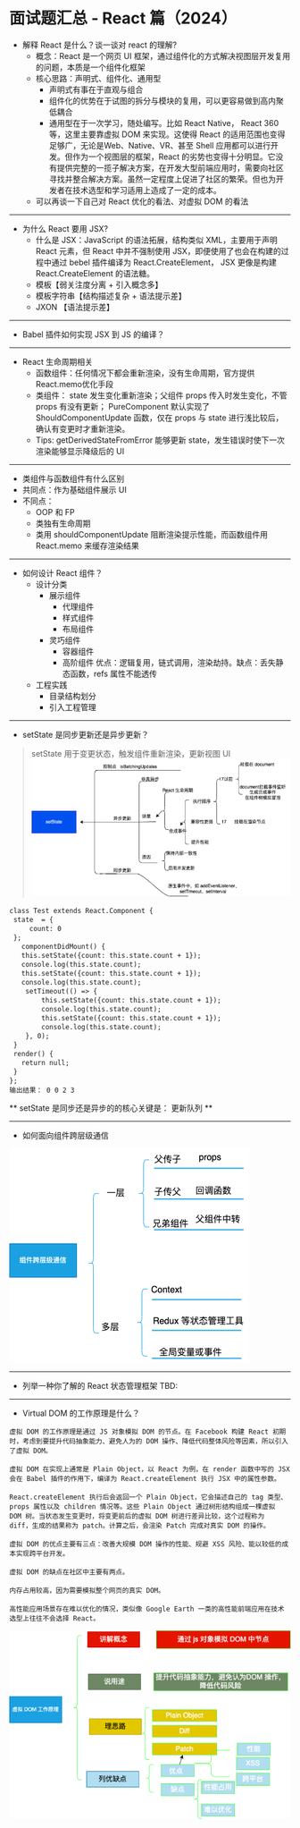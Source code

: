 # 面试题汇总 - React 篇（2024）

* 解释 React 是什么？谈一谈对 react 的理解?
  * 概念：React 是一个网页 UI 框架，通过组件化的方式解决视图层开发复用的问题，本质是一个组件化框架
  * 核心思路：声明式、组件化、通用型
    * 声明式有事在于直观与组合
    * 组件化的优势在于试图的拆分与模块的复用，可以更容易做到高内聚低耦合
    * 通用型在于一次学习，随处编写。比如 React Native， React 360 等，这里主要靠虚拟 DOM 来实现。这使得 React 的适用范围也变得足够广，无论是Web、Native、VR、甚至 Shell 应用都可以进行开发。但作为一个视图层的框架，React 的劣势也变得十分明显。它没有提供完整的一揽子解决方案，在开发大型前端应用时，需要向社区寻找并整合解决方案。虽然一定程度上促进了社区的繁荣。但也为开发者在技术选型和学习适用上造成了一定的成本。
  * 可以再谈一下自己对 React 优化的看法、对虚拟 DOM 的看法
----

* 为什么 React 要用 JSX?
  * 什么是 JSX：JavaScript 的语法拓展，结构类似 XML，主要用于声明 React 元素，但 React 中并不强制使用 JSX，即便使用了也会在构建的过程中通过 bebel 插件编译为 React.CreateElement， JSX 更像是构建 React.CreateElement 的语法糖。
  * 模板【弱关注度分离 + 引入概念多】
  * 模板字符串【结构描述复杂 + 语法提示差】
  * JXON 【语法提示差】
----

* Babel 插件如何实现 JSX 到 JS 的编译？
----

* React 生命周期相关
  * 函数组件：任何情况下都会重新渲染，没有生命周期，官方提供React.memo优化手段
  * 类组件： state 发生变化重新渲染；父组件 props 传入时发生变化，不管 props 有没有更新； PureComponent 默认实现了 ShouldComponentUpdate 函数，仅在 props 与  state 进行浅比较后，确认有变更时才重新渲染。
  * Tips: getDerivedStateFromError 能够更新 state，发生错误时使下一次渲染能够显示降级后的 UI 
----

* 类组件与函数组件有什么区别
 * 共同点：作为基础组件展示 UI
 * 不同点：
   * OOP 和 FP
   * 类独有生命周期
   * 类用 shouldComponentUpdate 阻断渲染提示性能，而函数组件用 React.memo 来缓存渲染结果 
----

* 如何设计 React 组件？
  * 设计分类
    * 展示组件
      * 代理组件
      * 样式组件 
      * 布局组件
    * 灵巧组件
      * 容器组件
      * 高阶组件 优点：逻辑复用，链式调用，渲染劫持。缺点：丢失静态函数，refs 属性不能透传
  * 工程实践
    * 目录结构划分
    * 引入工程管理
----

* setState 是同步更新还是异步更新？
> setState 用于变更状态，触发组件重新渲染，更新视图 UI
 ![setState](../../images/setState.drawio.png)
````
class Test extends React.Component {
 state  = {
     count: 0
 };
   componentDidMount() {
   this.setState({count: this.state.count + 1});
   console.log(this.state.count);
   this.setState({count: this.state.count + 1});
   console.log(this.state.count);
    setTimeout(() => {
        this.setState({count: this.state.count + 1});
        console.log(this.state.count);
        this.setState({count: this.state.count + 1});
        console.log(this.state.count);
    }, 0);
 }
 render() {
   return null;
 }
};
输出结果： 0 0 2 3
````
** setState 是同步还是异步的的核心关键是： 更新队列 **

----

* 如何面向组件跨层级通信

![跨层级通信](../../images/component-communicate.drawio.png)

----

* 列举一种你了解的 React 状态管理框架
TBD:

----

* Virtual DOM 的工作原理是什么？
````
虚拟 DOM 的工作原理是通过 JS 对象模拟 DOM 的节点。在 Facebook 构建 React 初期时，考虑到要提升代码抽象能力、避免人为的 DOM 操作、降低代码整体风险等因素，所以引入了虚拟 DOM。

虚拟 DOM 在实现上通常是 Plain Object，以 React 为例，在 render 函数中写的 JSX 会在 Babel 插件的作用下，编译为 React.createElement 执行 JSX 中的属性参数。

React.createElement 执行后会返回一个 Plain Object，它会描述自己的 tag 类型、props 属性以及 children 情况等。这些 Plain Object 通过树形结构组成一棵虚拟 DOM 树。当状态发生变更时，将变更前后的虚拟 DOM 树进行差异比较，这个过程称为 diff，生成的结果称为 patch。计算之后，会渲染 Patch 完成对真实 DOM 的操作。

虚拟 DOM 的优点主要有三点：改善大规模 DOM 操作的性能、规避 XSS 风险、能以较低的成本实现跨平台开发。

虚拟 DOM 的缺点在社区中主要有两点。

内存占用较高，因为需要模拟整个网页的真实 DOM。

高性能应用场景存在难以优化的情况，类似像 Google Earth 一类的高性能前端应用在技术选型上往往不会选择 React。
````
![虚拟 DOM 工作原理](../../images/virtual-dom.drawio.png)